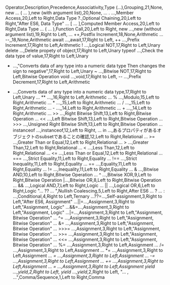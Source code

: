 ﻿Operator,Description,Precedence,Associativity,Type
(...),Grouping,21,None,
new ... ( ... ),new (with argument list),20,None,
... . ...,Member Access,20,Left to Right,Data Type
?.,Optional Chaining,20,Left to Right,"After ES6, Data Type"
... [ ... ],Computed Member Access,20,Left to Right,Data Type
... ( ... ),Function Call,20,Left to Right,
new ...,new (without argument list),19,Right to Left,
... ++,Postfix Increment,18,None,Arithmetic
... --,,18,None,Arithmetic
await ...,await,17,Right to Left,
++ ...,Prefix Increment,17,Right to Left,Arithmetic
! ...,Logical NOT,17,Right to Left,Unary
delete ...,Delete propety of object,17,Right to Left,Unary
typeof ...,Check the data type of value,17,Right to Left,Unary
- ...,"Converts data of any type into a numeric data type
Then changes the sign to negative",17,Right to Left,Unary
~ ...,Bitwise NOT,17,Right to Left,Bitwise Operation
void ...,void,17,Right to Left,
-- ...,Prefix Decrement,17,Right to Left,Arithmetic
+ ...,Converts data of any type into a numeric data type,17,Right to Left,Unary
... ** ...,,16,Right to Left,Arithmetic
... % ...,Modulo,15,Left to Right,Arithmetic
... * ...,,15,Left to Right,Arithmetic
... / ...,,15,Left to Right,Arithmetic
... - ...,,14,Left to Right,Arithmetic
... + ...,,14,Left to Right,Arithmetic
... >> ...,Right Bitwise Shift,13,Left to Right,Bitwise Operation
... << ...,Left Bitwise Shift,13,Left to Right,Bitwise Operation
... >>> ...,Unsigned Right Bitwise Shift,13,Left to Right,Bitwise Operation
... instanceof ...,instanceof,12,Left to Right,
... in ...,あるプロパティがあるオブジェクトのsubsetであることの確認,12,Left to Right,Relational
... >= ...,Greater Than or Equal,12,Left to Right,Relational
... > ...,Greater Than,12,Left to Right,Relational
... < ...,Less Than,12,Left to Right,Relational
... <= ...,Less Than or Equal,12,Left to Right,Relational
... === ...,Strict Equality,11,Left to Right,Equality
... !== ...,Strict Inequality,11,Left to Right,Equality
... == ...,Equality,11,Left to Right,Equality
... != ...,Inequality,11,Left to Right,Equality
... & ...,Bitwise AND,10,Left to Right,Bitwise Operation
... ^ ...,Bitwise XOR,9,Left to Right,Bitwise Operation
|...,Bitwise OR,8,Left to Right,Bitwise Operation
... && ...,Logical AND,7,Left to Right,Logic
… || ...,Logical OR,6,Left to Right,Logic
"... ?? ... ",Nullish Coalescing,5,Left to Right,After ES6
... ? ... : ...,Conditional,4,Right to Left,Ternary
…??=…,Self-assignment,3,Right to Left,"After ES6, Assignment"
…||=…,Assignment,3,Right to Left,"Assignment, Logic"
…&&=…,Assignment,3,Right to Left,"Assignment, Logic"
…|=…,Assignment,3,Right to Left,"Assignment, Bitwise Operation"
... ^= ...,Assignment,3,Right to Left,"Assignment, Bitwise Operation"
... &= ...,Assignment,3,Right to Left,"Assignment, Bitwise Operation"
... >>>= ...,Assignment,3,Right to Left,"Assignment, Bitwise Operation"
... >>= ...,Assignment,3,Right to Left,"Assignment, Bitwise Operation"
... <<= ...,Assignment,3,Right to Left,"Assignment, Bitwise Operation"
... %= ...,Assignment,3,Right to Left,Assignment
... /= ...,Assignment,3,Right to Left,Assignment
... *= ...,Assignment,3,Right to Left,Assignment
... **= ...,Assignment,3,Right to Left,Assignment
... -= ...,Assignment,3,Right to Left,Assignment
... += ...,Assignment,3,Right to Left,Assignment
... = ...,Assignment,3,Right to Left,Assignment
yield ...,yield,2,Right to Left,
yield* ...,yield*,2,Right to Left,
"... , ...",Comma/Sequence,1,Left to Right,Comma